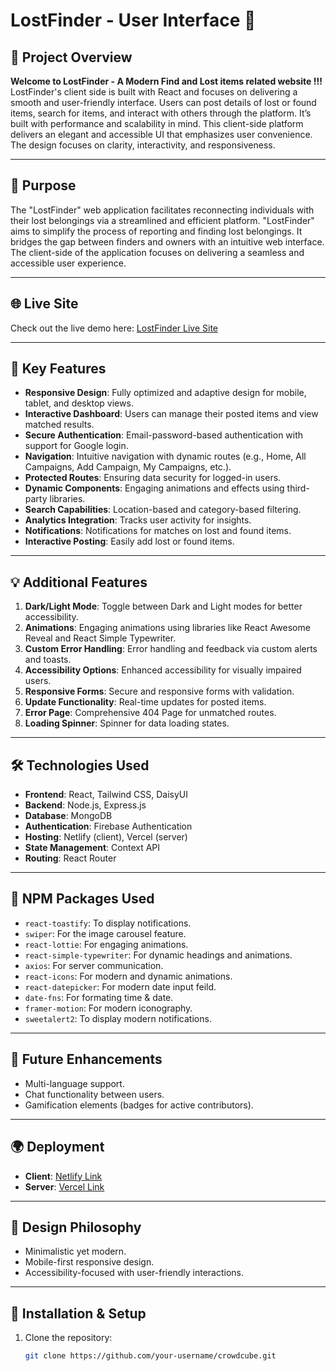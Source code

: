 # LostFinder - User Interface 🌟

## 📖 Project Overview

**Welcome to LostFinder - A Modern Find and Lost items related website !!!** LostFinder's client side is built with React and focuses on delivering a smooth and user-friendly interface. Users can post details of lost or found items, search for items, and interact with others through the platform. It’s built with performance and scalability in mind. This client-side platform delivers an elegant and accessible UI that emphasizes user convenience. The design focuses on clarity, interactivity, and responsiveness.

---

## 🎯 Purpose

The "LostFinder" web application facilitates reconnecting individuals with their lost belongings via a streamlined and efficient platform. "LostFinder" aims to simplify the process of reporting and finding lost belongings. It bridges the gap between finders and owners with an intuitive web interface. The client-side of the application focuses on delivering a seamless and accessible user experience.

---

## 🌐 Live Site
Check out the live demo here: [LostFinder Live Site](#)

---

## 🔑 Key Features
- **Responsive Design**: Fully optimized and adaptive design for mobile, tablet, and desktop views.
- **Interactive Dashboard**: Users can manage their posted items and view matched results.
- **Secure Authentication**: Email-password-based authentication with support for Google login.
- **Navigation**: Intuitive navigation with dynamic routes (e.g., Home, All Campaigns, Add Campaign, My Campaigns, etc.).
- **Protected Routes**: Ensuring data security for logged-in users.
- **Dynamic Components**: Engaging animations and effects using third-party libraries.
- **Search Capabilities**: Location-based and category-based filtering.
- **Analytics Integration**: Tracks user activity for insights.
- **Notifications**: Notifications for matches on lost and found items.
- **Interactive Posting**: Easily add lost or found items.

---

## 💡 Additional Features
1. **Dark/Light Mode**: Toggle between Dark and Light modes for better accessibility.
2. **Animations**: Engaging animations using libraries like React Awesome Reveal and React Simple Typewriter.
3. **Custom Error Handling**: Error handling and feedback via custom alerts and toasts.
4. **Accessibility Options**: Enhanced accessibility for visually impaired users.
5. **Responsive Forms**: Secure and responsive forms with validation.
6. **Update Functionality**: Real-time updates for posted items.
7. **Error Page**: Comprehensive 404 Page for unmatched routes.
8. **Loading Spinner**: Spinner for data loading states.

---

## 🛠️ Technologies Used
- **Frontend**: React, Tailwind CSS, DaisyUI
- **Backend**: Node.js, Express.js
- **Database**: MongoDB
- **Authentication**: Firebase Authentication
- **Hosting**: Netlify (client), Vercel (server)
- **State Management**: Context API
- **Routing**: React Router

---

## 🧩 NPM Packages Used
- `react-toastify`: To display notifications.
- `swiper`: For the image carousel feature.
- `react-lottie`: For engaging animations.
- `react-simple-typewriter`: For dynamic headings and animations.
- `axios`: For server communication.
- `react-icons`: For modern and dynamic animations.
- `react-datepicker`: For modern date input feild.
- `date-fns`: For formating time & date.
- `framer-motion`: For modern iconography.
- `sweetalert2`: To display modern notifications.

---

## 🚧 Future Enhancements
- Multi-language support.
- Chat functionality between users.
- Gamification elements (badges for active contributors).

---

 ## 🌍 Deployment
- **Client**: [Netlify Link](#)
- **Server**: [Vercel Link](#)

---

## 📐 Design Philosophy
- Minimalistic yet modern.
- Mobile-first responsive design.
- Accessibility-focused with user-friendly interactions.

---

## 🔧 Installation & Setup
1. Clone the repository:  
   ```bash
   git clone https://github.com/your-username/crowdcube.git

